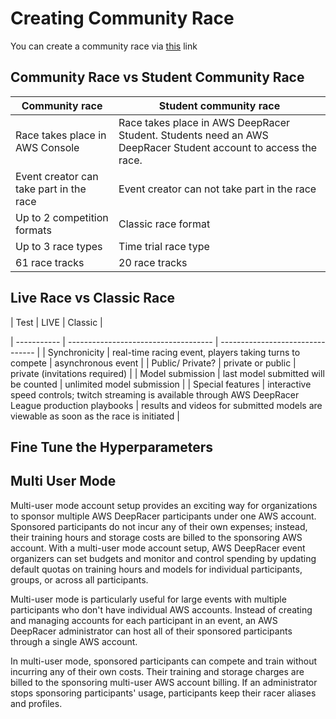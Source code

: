 # Creating Community Race

You can create a community race via [this](https://us-east-1.console.aws.amazon.com/deepracer/home?region=us-east-1#communityRaces) link

## Community Race vs Student Community Race

| Community race      | Student community race                          |
| ----------- | ------------------------------------ |
| Race takes place in AWS Console       | Race takes place in AWS DeepRacer Student. Students need an AWS DeepRacer Student account  to access the race.  |
| Event creator can take part in the race       | Event creator can not take part in the race |
| Up to 2 competition formats    | Classic race format |
| Up to 3 race types | Time trial race type |
| 61 race tracks | 20 race tracks |

## Live Race vs Classic Race

|   Test    | LIVE                          | Classic |

| ----------- | ------------------------------------ | -------------------------------- |
| Synchronicity       | real-time racing event, players taking turns to compete  | asynchronous event |
| Public/ Private?       | private or public | private (invitations required) |
| Model submission   | last model submitted will be counted | unlimited model submission |
| Special features | interactive speed controls; twitch streaming is available through AWS DeepRacer League production playbooks | results and videos for submitted models are viewable as soon as the race is initiated |

## Fine Tune the Hyperparameters

## Multi User Mode

Multi-user mode account setup provides an exciting way for organizations to sponsor multiple AWS DeepRacer participants under one AWS account. Sponsored participants do not incur any of their own expenses; instead, their training hours and storage costs are billed to the sponsoring AWS account. With a multi-user mode account setup, AWS DeepRacer event organizers can set budgets and monitor and control spending by updating default quotas on training hours and models for individual participants, groups, or across all participants.

Multi-user mode is particularly useful for large events with multiple participants who don't have individual AWS accounts. Instead of creating and managing accounts for each participant in an event, an AWS DeepRacer administrator can host all of their sponsored participants through a single AWS account.

In multi-user mode, sponsored participants can compete and train without incurring any of their own costs. Their training and storage charges are billed to the sponsoring multi-user AWS account billing. If an administrator stops sponsoring participants' usage, participants keep their racer aliases and profiles.
